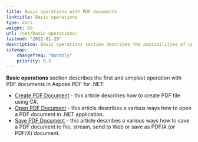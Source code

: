 ```yaml
---
title: Basic operations with PDF documents
linktitle: Basic operations
type: docs
weight: 60
url: /net/basic-operations/
lastmod: "2022-01-29"
description: Basic operations section describes the possibilities of opening and saving PDF documents using the Aspose.PDF for .NET.
sitemap:
    changefreq: "monthly"
    priority: 0.5
---
```


**Basic operations** section describes the first and simplest operation with PDF documents in Aspose.PDF for .NET:

- [Create PDF Document](/pdf/net/create-document/) - this article describes how to create PDF file using C#.
- [Open PDF Document](/pdf/net/open-pdf-document/) - this article describes a various ways how to open a PDF document in .NET application.
- [Save PDF Document](/pdf/net/save-pdf-document/) - this article describes a various ways how to save a PDF document to file, stream, send to Web or save as PDF/A (or PDF/X) document.
